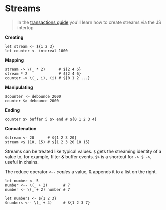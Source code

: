# Streams

> In the [transactions guide](./7_transactions.md) you'll learn how to create streams via the JS intertop

**Creating**

```fl
let stream <- ${1 2 3}
let counter <- interval 1000
```

**Mapping**

```fl
stream -> \(_ * 2)      # ${2 4 6}
stream * 2              # ${2 4 6}
counter -> \(_, i), (i) # ${0 1 2 ...}
```

**Manipulating**

```fl
$counter -> debounce 2000
counter $> debounce 2000
```

**Ending**

```fl
counter $> buffer 5 $> end # ${0 1 2 3 4}
```

**Concatenation**

```fl
$stream <- 20      # ${1 2 3 20}
stream <$ (10, 15) # ${1 2 3 20 10 15}
```

Streams can be treated like typical values. `$` gets the streaming identity of a value to, for example, filter & buffer events. `$>` is a shortcut for `-> $ ->`, useful in chains.

The reduce operator `<--` *copies* a value, & appends it to a list on the right.

```fl
let number <- 5
number <-- \(_ + 2)       # 7
number <- \(_ + 2) number # 7

let numbers <- ${1 2 3}
$numbers <-- \(_ + 4)     # ${1 2 3 7}
```
